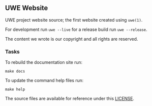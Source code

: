 ## UWE Website

UWE project website source; the first website created using `uwe(1)`.

For development run `uwe --live` for a release build run `uwe --release`.

The content we wrote is our copyright and all rights are reserved.

### Tasks

To rebuild the documentation site run:

```
make docs
```

To update the command help files run:

```
make help
```

The source files are available for reference under this [LICENSE](/LICENSE).


